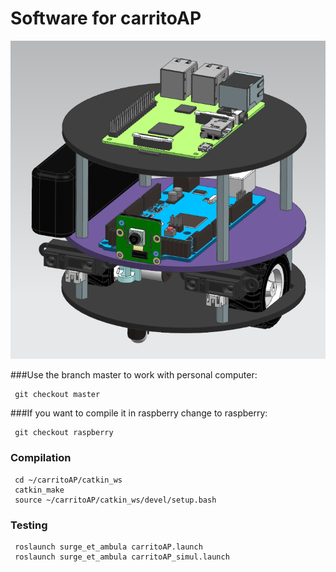 # Software for carritoAP

![](https://github.com/levacarrillo/carritoAP/blob/master/carritoAP.PNG)

###Use the branch master to work with personal computer:
```
 git checkout master
```
###If you want to compile it in raspberry change to raspberry:
```
 git checkout raspberry
```
### Compilation
```
 cd ~/carritoAP/catkin_ws
 catkin_make
 source ~/carritoAP/catkin_ws/devel/setup.bash
```

### Testing
```
 roslaunch surge_et_ambula carritoAP.launch 
 roslaunch surge_et_ambula carritoAP_simul.launch 
```
